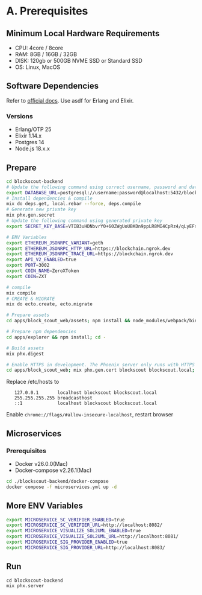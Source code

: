 # A. Prerequisites
## Minimum Local Hardware Requirements
- CPU: 4core / 8core
- RAM: 8GB / 16GB / 32GB
- DISK: 120gb or 500GB NVME SSD or Standard SSD
- OS: Linux, MacOS

## Software Dependencies
Refer to [official docs](https://docs.blockscout.com/for-developers/deployment/manual-deployment-guide#software-dependencies). Use asdf for Erlang and Elixir.
### Versions
- Erlang/OTP 25
- Elixir 1.14.x
- Postgres 14
- Node.js 18.x.x

## Prepare
```bash
cd blockscout-backend
# Update the following command using correct username, password and database name
export DATABASE_URL=postgresql://username:password@localhost:5432/blockscout
# Install dependencies & compile
mix do deps.get, local.rebar --force, deps.compile
# Generate new private key 
mix phx.gen.secret
# Update the following command using generated private key
export SECRET_KEY_BASE=VTIB3uHDNbvrY0+60ZWgUoUBKDn9ppLR8MI4CpRz4/qLyEFs54ktJfaNT6Z221No
```

```bash
# ENV Variables
export ETHEREUM_JSONRPC_VARIANT=geth
export ETHEREUM_JSONRPC_HTTP_URL=https://blockchain.ngrok.dev
export ETHEREUM_JSONRPC_TRACE_URL=https://blockchain.ngrok.dev
export API_V2_ENABLED=true
export PORT=3002
export COIN_NAME=ZeroXToken
export COIN=ZXT
```

```bash
# compile
mix compile
# CREATE & MIGRATE
mix do ecto.create, ecto.migrate
```

```bash
# Prepare assets
cd apps/block_scout_web/assets; npm install && node_modules/webpack/bin/webpack.js --mode production; cd -

# Prepare npm dependencies
cd apps/explorer && npm install; cd -

# Build assets
mix phx.digest

# Enable HTTPS in development. The Phoenix server only runs with HTTPS
cd apps/block_scout_web; mix phx.gen.cert blockscout blockscout.local; cd -
```

Replace /etc/hosts to
```
   127.0.0.1       localhost blockscout blockscout.local
   255.255.255.255 broadcasthost
   ::1             localhost blockscout blockscout.local
```

Enable `chrome://flags/#allow-insecure-localhost`, restart browser

## Microservices
### Prerequisites
- Docker v26.0.0(Mac)
- Docker-compose v2.26.1(Mac)

```bash
cd ./blockscout-backend/docker-compose
docker compose -f microservices.yml up -d
```

## More ENV Variables
```bash
export MICROSERVICE_SC_VERIFIER_ENABLED=true                  
export MICROSERVICE_SC_VERIFIER_URL=http://localhost:8082/
export MICROSERVICE_VISUALIZE_SOL2UML_ENABLED=true
export MICROSERVICE_VISUALIZE_SOL2UML_URL=http://localhost:8081/
export MICROSERVICE_SIG_PROVIDER_ENABLED=true
export MICROSERVICE_SIG_PROVIDER_URL=http://localhost:8083/
```

## Run
```
cd blockscout-backend
mix phx.server
```